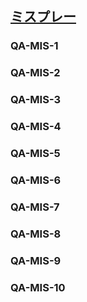 ## [ミスプレー](811)

### QA-MIS-1

### QA-MIS-2

### QA-MIS-3

### QA-MIS-4

### QA-MIS-5

### QA-MIS-6

### QA-MIS-7

### QA-MIS-8

### QA-MIS-9

### QA-MIS-10
